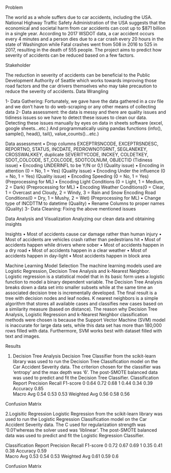 Problem

The world as a whole suffers due to car accidents, including the USA. National Highway Traffic Safety Administration of the USA suggests that the economical and societal harm from car accidents can cost up to $871 billion in a single year. According to 2017 WSDOT data, a car accident occurs every 4 minutes and a person dies due to a car crash every 20 hours in the state of Washington while Fatal crashes went from 508 in 2016 to 525 in 2017, resulting in the death of 555 people. The project aims to predict how severity of accidents can be reduced based on a few factors.

Stakeholder

The reduction in severity of accidents can be beneficial to the Public Development Authority of Seattle which works towards improving those road factors and the car drivers themselves who may take precaution to reduce the severity of accidents.
Data Wrangling

1-	Data Gathering:
 Fortunately, we gave have the data gathered in a csv file and we don’t have to do web-scraping or any other means of collecting data 
2-	Data assessment: the data is messy and there are quality issues and tidiness issues so we have to detect these issues to clean our data.
Detecting these issues manually by eyes on data in sheets software (excel, google sheets…etc.)
And programmatically using pandas functions (info(), sample(), head(), tail(), value_counts()…etc.)

Data assessment
•	Drop columns EXCEPTRSNCODE, EXCEPTRSNDESC, REPORTNO, STATUS, INCDATE, PEDROWNOTGRNT, SEGLANEKEY, CROSSWALKKEY, duplicate SEVERITYCODE, INCKEY, COLDETKEY, SDOT_COLCODE, ST_COLCODE, SDOTCOLNUM, OBJECTID (Tidiness issue)
•	Encoding UNDERINFL to be Y/N or 0,1 (Quality issue)
•	Encoding in attention (0 = No, 1 = Yes) (Quality issue)
•	Encoding Under the influence (0 = No, 1 = Yes) (Quality issue)
•	Encoding Speeding (0 = No, 1 = Yes) (Preprocessing for ML) 
•	Encoding Light Conditions (0 = Light, 1 = Medium, 2 = Dark) (Preprocessing for ML)
•	Encoding Weather Conditions(0 = Clear, 1 = Overcast and Cloudy, 2 = Windy, 3 = Rain and Snow Encoding Road Conditions(0 = Dry, 1 = Mushy, 2 = Wet) (Preprocessing for ML)
•	Change type of INCDTTM to datetime (Quality)
•	Rename Columns to proper names (Quality)
3-	Data Cleaning: Fixing the above mentioned issues
















Data Analysis and Visualization
Analyzing our clean data and obtaining insights
 


 

  

  



Insights 
•	Most of accidents cause car damage rather than human injury 
•	Most of accidents are vehicles crash rather than pedestrians hit
•	Most of accidents happen while drivers where sober
•	Most of accidents happen in a dry road 
•	Most of accidents happen in a clear weather
•	Most of accidents happen in day-light
•	Most accidents happen in block area







Machine Learning Model Selection
The machine learning models used are Logistic Regression, Decision Tree Analysis and k-Nearest Neighbor. Logistic regression is a statistical model that in its basic form uses a logistic function to model a binary dependent variable. The Decision Tree Analysis breaks down a data set into smaller subsets while at the same time an associated decision tree is incrementally developed. The final result is a tree with decision nodes and leaf nodes. K nearest neighbors is a simple algorithm that stores all available cases and classifies new cases based on a similarity measure (based on distance). The reason why Decision Tree Analysis, Logistic Regression and k-Nearest Neighbor classification methods were chosen is because the Support Vector Machine (SVM) model is inaccurate for large data sets, while this data set has more than 180,000 rows filled with data. Furthermore, SVM works best with dataset filled with text and images.

Results
1. Decision Tree Analysis
Decision Tree Classifier from the scikit-learn library was used to run the Decision Tree Classification model on the Car Accident Severity data. The criterion chosen for the classifier was ‘entropy’ and the max depth was ‘6’. The post-SMOTE balanced data was used to predict and fit the Decision Tree Classifier.
Classification Report
	Precision	Recall	F1-score
0	0.64	0.72	0.68
1	0.44	0.34	0.39
Accuracy	0.85		
Macro Avg	0.54	0.53	0.53
Weighted Avg	0.56	0.58	0.56






Confusion Matrix
 
2.Logisitic Regression
Logistic Regression from the scikit-learn library was used to run the Logistic Regression
Classification model on the Car Accident Severity data. The C used for regularization strength was ‘0.01’whereas the solver used was ‘liblinear’. The post-SMOTE balanced data was used to predict and fit the Logistic Regression Classifier.

Classification Report
	Precision	Recall	F1-score
0	0.72	0.67	0.69
1	0.35	0.41	0.38
Accuracy	0.59		
Macro Avg	0.53	0.54	0.53
Weighted Avg	0.61	0.59	0.6

Confusion Matrix
 
